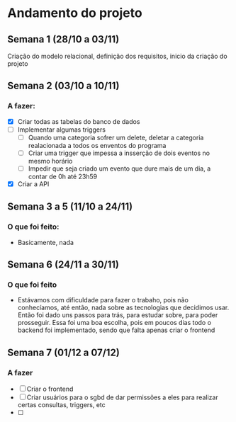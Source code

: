 # Andamento do projeto

## Semana 1 (28/10 a 03/11)

Criação do modelo relacional, definição dos requisitos, inicio da criação do projeto

## Semana 2 (03/10 a 10/11)

### A fazer:

- [x] Criar todas as tabelas do banco de dados
- [ ] Implementar algumas triggers
  - [ ] Quando uma categoria sofrer um delete, deletar a categoria realacionada a todos os enventos do programa
  - [ ] Criar uma trigger que impessa a insserção de dois eventos no mesmo horário 
  - [ ] Impedir que seja criado um evento que dure mais de um dia, a contar de 0h até 23h59
- [x] Criar a API 

## Semana 3 a 5 (11/10 a 24/11)

### O que foi feito:
- Basicamente, nada

## Semana 6 (24/11 a 30/11)

### O que foi feito
- Estávamos com dificuldade para fazer o trabaho, pois não conhecíamos, até então, nada sobre as tecnologias que decidimos usar. Então foi dado uns passos para trás, para estudar sobre, para poder prosseguir. Essa foi uma boa escolha, pois em poucos dias todo o backend foi implementado, sendo que falta apenas criar o frontend

## Semana 7 (01/12 a 07/12)

### A fazer
- [ ] Criar o frontend
- [ ] Criar usuários para o sgbd de dar permissões a eles para realizar certas consultas, triggers, etc
- [ ] 


